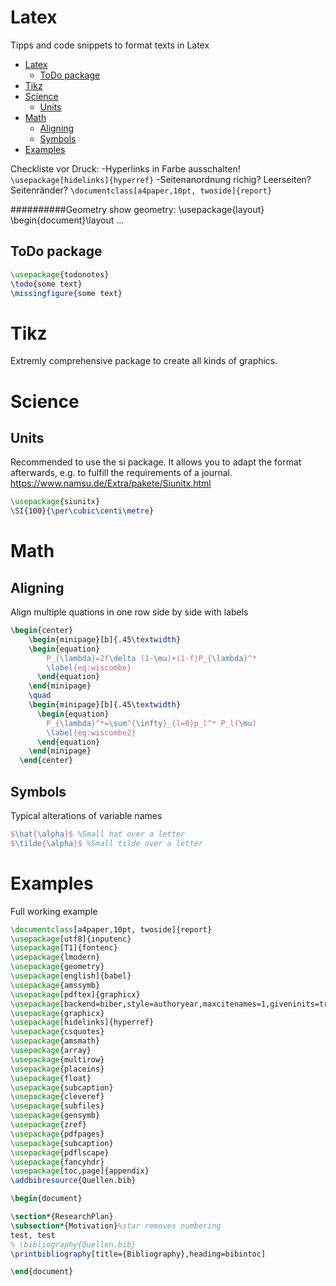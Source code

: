 # Latex
Tipps and code snippets to format texts in Latex

<!-- @import "[TOC]" {cmd="toc" depthFrom=1 depthTo=6 orderedList=false} -->

<!-- code_chunk_output -->

- [Latex](#latex)
  - [ToDo package](#todo-package)
- [Tikz](#tikz)
- [Science](#science)
  - [Units](#units)
- [Math](#math)
  - [Aligning](#aligning)
  - [Symbols](#symbols)
- [Examples](#examples)

<!-- /code_chunk_output -->

Checkliste vor Druck:
-Hyperlinks in Farbe ausschalten! `\usepackage[hidelinks]{hyperref}`
-Seitenanordnung richig? Leerseiten? Seitenränder? `\documentclass[a4paper,10pt, twoside]{report}`


##########Geometry
show geometry:
\usepackage{layout}
\begin{document}\layout
...
## ToDo package
```latex
\usepackage{todonotes}
\todo{some text}
\missingfigure{some text}
```

# Tikz
Extremly comprehensive package to create all kinds of graphics.

# Science
## Units
Recommended to use the si package. It allows you to adapt the format afterwards, e.g. to fulfill the requirements of a journal.
https://www.namsu.de/Extra/pakete/Siunitx.html
```latex
\usepackage{siunitx}
\SI{100}{\per\cubic\centi\metre}
```

# Math
## Aligning
Align multiple quations in one row side by side with labels
```latex
\begin{center}
    \begin{minipage}[b]{.45\textwidth}
    \begin{equation}
        P_{\lambda}=2f\delta (1-\mu)+(1-f)P_{\lambda}^* 
        \label{eq:wiscombe}
      \end{equation}
    \end{minipage}
    \quad
    \begin{minipage}[b]{.45\textwidth}
      \begin{equation}
        P_{\lambda}^*=\sum^{\infty}_{l=0}p_l^* P_l(\mu)
        \label{eq:wiscombe2}
      \end{equation}
    \end{minipage}
  \end{center}
```
## Symbols
Typical alterations of variable names
```latex
$\hat{\alpha}$ %Small hat over a letter
$\tilde{\alpha}$ %Small tilde over a letter
```


# Examples
Full working example
```latex
\documentclass[a4paper,10pt, twoside]{report}
\usepackage[utf8]{inputenc}
\usepackage[T1]{fontenc}
\usepackage{lmodern}
\usepackage{geometry}
\usepackage[english]{babel}
\usepackage{amssymb}
\usepackage[pdftex]{graphicx}
\usepackage[backend=biber,style=authoryear,maxcitenames=1,giveninits=true, natbib=true]{biblatex}%
\usepackage{graphicx}
\usepackage[hidelinks]{hyperref}
\usepackage{csquotes}
\usepackage{amsmath}
\usepackage{array}
\usepackage{multirow}
\usepackage{placeins}
\usepackage{float}
\usepackage{subcaption}
\usepackage{cleveref}
\usepackage{subfiles}
\usepackage{gensymb}
\usepackage{zref}
\usepackage{pdfpages}
\usepackage{subcaption}
\usepackage{pdflscape}
\usepackage{fancyhdr}
\usepackage[toc,page]{appendix}
\addbibresource{Quellen.bib}

\begin{document}

\section*{ResearchPlan}
\subsection*{Motivation}%star removes numbering
test, test
% \bibliography{Quellen.bib}
\printbibliography[title={Bibliography},heading=bibintoc]

\end{document}
```